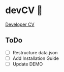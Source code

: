 # devCV :construction:
[Developer CV](https://uditvasu.net/devCV/)

## ToDo
- [ ] Restructure data.json
- [ ] Add Installation Guide
- [ ] Update DEMO
